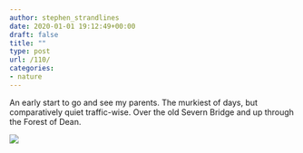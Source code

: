 ```yaml
---
author: stephen_strandlines
date: 2020-01-01 19:12:49+00:00
draft: false
title: ""
type: post
url: /110/
categories:
- nature
---
```


An early start to go and see my parents. The murkiest of days, but comparatively quiet traffic-wise. Over the old Severn Bridge and up through the Forest of Dean. 

![](https://www.strandlines.blog/uploads/2020/9713dfd80a.jpg)

